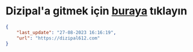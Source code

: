 # Dizipal'a gitmek için [buraya](https://dizipal612.com) tıklayın
    
```json
{
    "last_update": "27-08-2023 16:16:19",
    "url": "https://dizipal612.com"
}
```